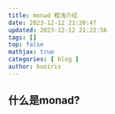 ```yaml
---
title: monad 粗浅介绍 
date: 2023-12-12 21:20:47 
updated: 2023-12-12 21:22:56
tags: [] 
top: false
mathjax: true
categories: [ blog ]
author: booiris
---
```


## 什么是monad?

>> 